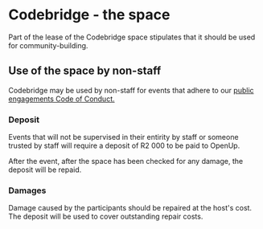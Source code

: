 # Codebridge - the space

Part of the lease of the Codebridge space stipulates that it should be used for community-building.

## Use of the space by non-staff

Codebridge may be used by non-staff for events that adhere to our [public engagements Code of Conduct.](../code-of-conduct.md#public-events-and-collaboration)

### Deposit

Events that will not be supervised in their entirity by staff or someone trusted by staff will require a deposit of R2 000 to be paid to OpenUp.

After the event, after the space has been checked for any damage, the deposit will be repaid.

### Damages

Damage caused by the participants should be repaired at the host's cost. The deposit will be used to cover outstanding repair costs.

